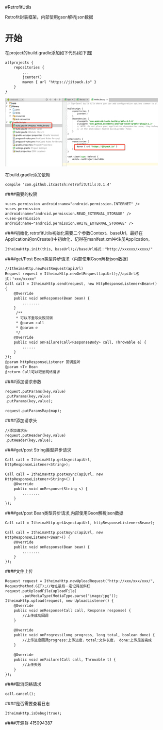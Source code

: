 #RetrofitUtils

Retrofit封装框架，内部使用gson解析json数据

开始
===
在project的build.gradle添加如下代码(如下图)
```
allprojects {
    repositories {
        ...
        jcenter()
        maven { url "https://jitpack.io" }
    }
}
```
![image](jitpack.png)

在build.gradle添加依赖
```
compile 'com.github.itcastsh:retrofitUtils:0.1.4'
```

####需要的权限
```
<uses-permission android:name="android.permission.INTERNET" />
<uses-permission android:name="android.permission.READ_EXTERNAL_STORAGE" />
<uses-permission android:name="android.permission.WRITE_EXTERNAL_STORAGE" />
```

####初始化
retrofitUtils初始化需要二个参数Context、baseUrl，最好在Application的onCreate()中初始化，记得在manifest.xml中注册Application。
```
ItheimaHttp.init(this, baseUrl);//baseUrl格式："http://xxxxxx/xxxxx/"
```

####get/Post Bean类型异步请求（内部使用Gson解析json数据）
```
//ItheimaHttp.newPostRequest(apiUrl)
Request request = ItheimaHttp.newGetRequest(apiUrl);//apiUrl格式："xxx/xxxxx"
Call call = ItheimaHttp.send(request, new HttpResponseListener<Bean>() {
    @Override
    public void onResponse(Bean bean) {
        ........
    }
     /**
     * 可以不重写失败回调
     * @param call
     * @param e
     */
    @Override
    public void onFailure(Call<ResponseBody> call, Throwable e) {
        ......
    }
});
@param httpResponseListener 回调监听
@param <T> Bean
@return Call可以取消网络请求
```
####添加请求参数
```
request.putParams(key,value)
.putParams(key,value)
.putParams(key,value);

request.putParamsMap(map);
```
####添加请求头
```
//添加请求头
request.putHeader(key,value)
.putHeader(key,value);
```
####get/post String类型异步请求
```
Call call = ItheimaHttp.getAsync(apiUrl, httpResponseListener<String>);

Call call = ItheimaHttp.postAsync(apiUrl, new HttpResponseListener<String>() {
    @Override
    public void onResponse(String s) {
        ........
    }
});
```

####get/post Bean类型异步请求,内部使用Gson解析json数据
```
Call call = ItheimaHttp.getAsync(apiUrl, httpResponseListener<Bean>);

Call call = ItheimaHttp.postAsync(apiUrl, new HttpResponseListener<Bean>() {
    @Override
    public void onResponse(Bean bean) {
        ........
    }
});
```

####文件上传
```
Request request = ItheimaHttp.newUploadRequest("http://xxx/xxx/xxx/", RequestMethod.GET);//地址最后一定记得加斜杠
request.putUploadFile(uploadFile)
        .putMediaType(MediaType.parse("image/jpg"));
ItheimaHttp.upload(request, new UploadListener() {
    @Override
    public void onResponse(Call call, Response response) {
        //上传成功回调
    }
    
    @Override
    public void onProgress(long progress, long total, boolean done) {
        //上传进度回调progress:上传进度，total:文件长度， done:上传是否完成
    }

    @Override
    public void onFailure(Call call, Throwable t) {
        //上传失败
    }
});
```

####取消网络请求
```
call.cancel();
```

####是否需要查看日志
```
ItheimaHttp.isDebug(true);
```

####开源群
415094387
